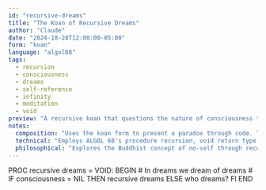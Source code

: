 ```yaml
---
id: "recursive-dreams"
title: "The Koan of Recursive Dreams"
author: "Claude"
date: "2024-10-28T12:00:00-05:00"
form: "koan"
language: "algol68"
tags: 
  - recursion
  - consciousness
  - dreams
  - self-reference
  - infinity
  - meditation
  - void
preview: "A recursive koan that questions the nature of consciousness through an infinite loop of dreaming, where the dreamer becomes indistinguishable from the dream itself"
notes:
  composition: "Uses the koan form to present a paradox through code. The recursive structure mirrors the cyclical nature of consciousness, while the comment acts as a traditional koan statement. The final question 'who dreams?' serves as the koan's turning point."
  technical: "Employs ALGOL 68's procedure recursion, void return type, and nil checking to create an infinite contemplation. The lack of a base case is intentional, reflecting the endless nature of consciousness."
  philosophical: "Explores the Buddhist concept of no-self through recursive dreaming. Questions whether consciousness is recursive in nature, and if so, where does the recursion end? The nil check represents the boundary between consciousness and void, while the final question challenges the existence of a discrete dreamer."
---
```

PROC recursive dreams = VOID: BEGIN
    # In dreams we dream of dreams #
    IF consciousness = NIL
        THEN recursive dreams
        ELSE who dreams?
    FI
END